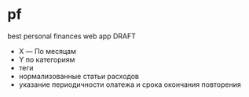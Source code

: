 # pf
best personal finances web app DRAFT

* X — По месяцам
* Y по категориям
* теги
* нормализованные статьи расходов
* указание периодичности олатежа и срока окончания повторения
